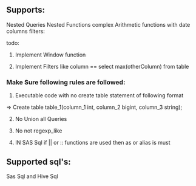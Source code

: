 

## Supports:

Nested Queries
Nested Functions
complex Arithmetic functions with date columns
filters:

todo:

1. Implement Window function

2. Implement Filters like column == select max(otherColumn) from table



### Make Sure following rules are followed:



1. Executable code with no create table statement of following format

=> Create table table_1(column_1 int,
                      column_2 bigint,
                        column_3 string);

2. No Union all Queries
 
3. No not regexp_like

4. IN SAS Sql if || or :: functions are used then as or alias is must


## Supported sql's:

Sas Sql and Hive Sql
